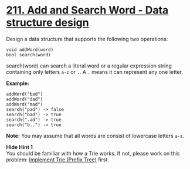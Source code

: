 # [211. Add and Search Word - Data structure design](https://leetcode.com/problems/add-and-search-word-data-structure-design/description)
Design a data structure that supports the following two operations:
```
void addWord(word)
bool search(word)
```
search(word) can search a literal word or a regular expression string containing only letters `a-z` or `.`. A `.` means it can represent any one letter.

**Example:**
```
addWord("bad")
addWord("dad")
addWord("mad")
search("pad") -> false
search("bad") -> true
search(".ad") -> true
search("b..") -> true
```
**Note:**
You may assume that all words are consist of lowercase letters `a-z`.

**Hide Hint 1**  
You should be familiar with how a Trie works. If not, please work on this problem: [Implement Trie (Prefix Tree)](https://leetcode.com/problems/implement-trie-prefix-tree) first.